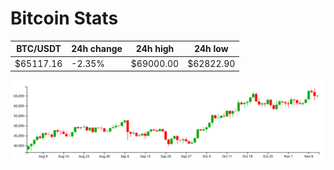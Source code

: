 # Bitcoin Stats

BTC/USDT|24h change|24h high|24h low|
|---|---|---|---|
|$65117.16|-2.35%|$69000.00|$62822.90|

<img src="./chart.svg">

